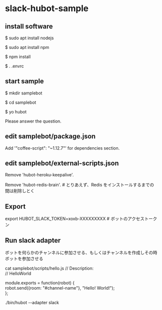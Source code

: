 # slack-hubot-sample

## install software

$ sudo apt install nodejs

$ sudo apt install npm

$ npm install

$ . .envrc

## start sample

$ mkdir samplebot

$ cd samplebot

$ yo hubot

Please answer the question.

## edit samplebot/package.json

Add '"coffee-script": "~1.12.7"' for dependencies section.

## edit samplebot/external-scripts.json

Remove 'hubot-heroku-keepalive'.

Remove 'hubot-redis-brain'.    # とりあえず、Redis をインストールするまでの間は削除しとく

## Export

export HUBOT_SLACK_TOKEN=xoxb-XXXXXXXXX    # ボットのアクセストークン

## Run slack adapter

ボットを何らかのチャンネルに参加させる、もしくはチャンネルを作成しその時ボットを参加させる

cat samplebot/scripts/hello.js
// Description:  
//   HelloWorld  
  
module.exports = function(robot) {  
        robot.send({room: "#channel-name"}, "Hello! World!");  
};  


./bin/hubot --adapter slack


